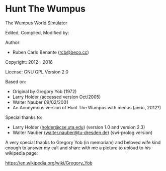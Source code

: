 # Hunt The Wumpus

The Wumpus World Simulator

Edited, Compiled, Modified by:

Author: 

- Ruben Carlo Benante (rcb@beco.cc)

Copyright: 2012 - 2016

License: GNU GPL Version 2.0

Based on:

- Original by Gregory Yob (1972)
- Larry Holder (accessed version Oct/2005)
- Walter Nauber 09/02/2001
- An Anonymous version of Hunt The Wumpus with menus (aeric, 2012?)

Special thanks to:

- Larry Holder (holder@cse.uta.edu) (version 1.0 and version 2.3)
- Walter Nauber (walter.nauber@tu-dresden.de) (swi-prolog version)

A very special thanks to Gregory Yob (in memoriam) and beloved wife
kind enough to answer my call and share with me a picture to upload 
to his wikipedia page:

https://en.wikipedia.org/wiki/Gregory_Yob

